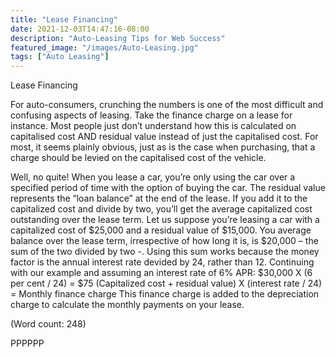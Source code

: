 ```yaml
---
title: "Lease Financing"
date: 2021-12-03T14:47:16-08:00
description: "Auto-Leasing Tips for Web Success"
featured_image: "/images/Auto-Leasing.jpg"
tags: ["Auto Leasing"]
---
```


Lease Financing

For auto-consumers, crunching the numbers is one of the most difficult and
confusing aspects of leasing.
Take the finance charge on a lease for instance. Most people just don’t 
understand how this is calculated on capitalised cost AND residual value 
instead of just the capitalised cost. For most, it seems plainly obvious, 
just as is the case when purchasing, that a charge should be levied on the 
capitalised cost of the vehicle.
 
Well, no quite! When you lease a car, you’re only using the car over a 
specified period of time with the option of buying the car. The residual 
value represents the “loan balance” at the end of the lease. If you add it
 to the capitalized cost and divide by two, you’ll get the average 
capitalized cost outstanding over the lease term. Let us suppose you’re 
leasing a car with a capitalized cost of $25,000 and a residual value of 
$15,000. You average balance over the lease term, irrespective of how long 
it is, is $20,000 – the sum of the two divided by two -. 
Using this sum works because the money factor is the annual interest rate 
devided by 24, rather than 12. Continuing with our example and assuming an 
interest rate of 6% APR: 
$30,000 X (6 per cent / 24) = $75
(Capitalized cost + residual value) X (interest rate / 24) = Monthly 
finance charge
This finance charge is added to the depreciation charge to calculate the 
monthly payments on your lease. 

(Word count: 248)

PPPPPP


 

